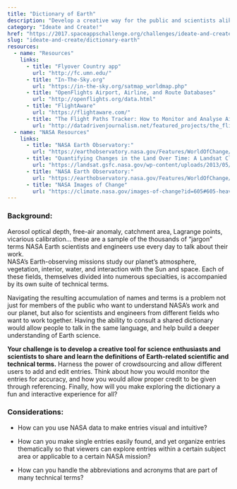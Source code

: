 ```yaml
---
title: "Dictionary of Earth"
description: "Develop a creative way for the public and scientists alike to learn the definitions of Earth-related scientific and technical terms, using the power of crowdsourcing."
category: "Ideate and Create!"
href: "https://2017.spaceappschallenge.org/challenges/ideate-and-create/dictionary-earth"
slug: "ideate-and-create/dictionary-earth"
resources: 
  - name: "Resources"
    links: 
      - title: "Flyover Country app"
        url: "http://fc.umn.edu/" 
      - title: "In-The-Sky.org"
        url: "https://in-the-sky.org/satmap_worldmap.php" 
      - title: "OpenFlights Airport, Airline, and Route Databases"
        url: "http://openflights.org/data.html" 
      - title: "FlightAware"
        url: "https://flightaware.com/" 
      - title: "The Flight Paths Tracker: How to Monitor and Analyse Air Traffic Above Individual Locations"
        url: "http://datadrivenjournalism.net/featured_projects/the_flight_paths_tracker_how_to_monitor_and_analyse_air_traffic" 
  - name: "NASA Resources"
    links: 
      - title: "NASA Earth Observatory:"
        url: "https://earthobservatory.nasa.gov/Features/WorldOfChange/" 
      - title: "Quantifying Changes in the Land Over Time: A Landsat Classroom Activity"
        url: "https://landsat.gsfc.nasa.gov/wp-content/uploads/2013/05/Landsat_QuantifyChanges.pdf" 
      - title: "NASA Earth Observatory:"
        url: "https://earthobservatory.nasa.gov/Features/WorldOfChange/cape_cod.php" 
      - title: "NASA Images of Change"
        url: "https://climate.nasa.gov/images-of-change?id=605#605-heavy-rains-flood-peru" 
---
```


### **Background:**

Aerosol optical depth, free-air anomaly, catchment area, Lagrange points,
vicarious calibration… these are a sample of the thousands of “jargon” terms
NASA Earth scientists and engineers use every day to talk about their work.  
NASA’s Earth-observing missions study our planet’s atmosphere, vegetation,
interior, water, and interaction with the Sun and space. Each of these fields,
themselves divided into numerous specialties, is accompanied by its own suite
of technical terms.

Navigating the resulting accumulation of names and terms is a problem not just
for members of the public who want to understand NASA’s work and our planet,
but also for scientists and engineers from different fields who want to work
together. Having the ability to consult a shared dictionary would allow people
to talk in the same language, and help build a deeper understanding of Earth
science.

**Your challenge is to develop a creative tool for science enthusiasts and scientists to share and learn the definitions of Earth-related scientific and technical terms.** Harness the power of crowdsourcing and allow different users to add and edit entries. Think about how you would monitor the entries for accuracy, and how you would allow proper credit to be given through referencing. Finally, how will you make exploring the dictionary a fun and interactive experience for all?

### **Considerations:**

  * How can you use NASA data to make entries visual and intuitive?   

  * How can you make single entries easily found, and yet organize entries thematically so that viewers can explore entries within a certain subject area or applicable to a certain NASA mission?   

  * How can you handle the abbreviations and acronyms that are part of many technical terms?  


